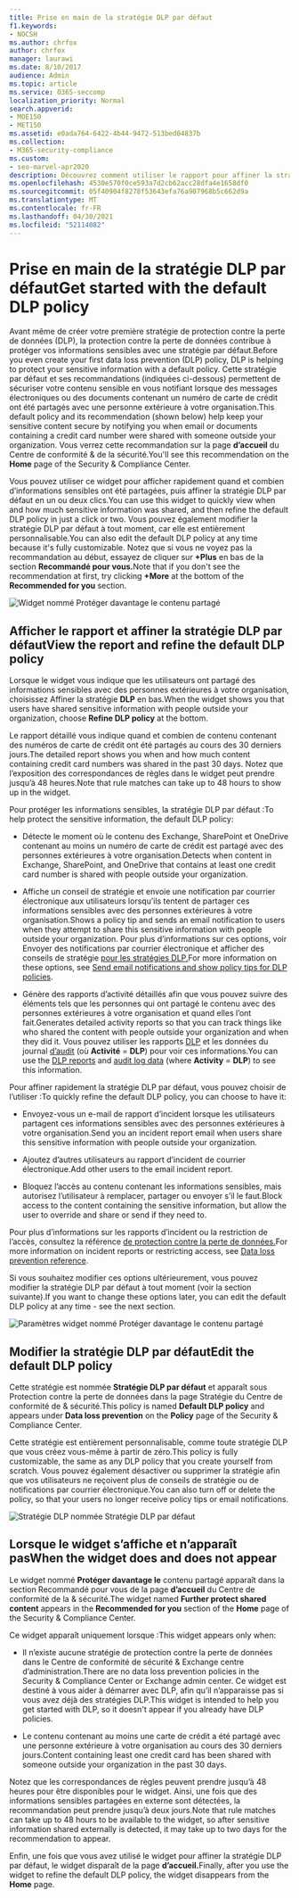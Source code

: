 ```yaml
---
title: Prise en main de la stratégie DLP par défaut
f1.keywords:
- NOCSH
ms.author: chrfox
author: chrfox
manager: laurawi
ms.date: 8/10/2017
audience: Admin
ms.topic: article
ms.service: O365-seccomp
localization_priority: Normal
search.appverid:
- MOE150
- MET150
ms.assetid: e0ada764-6422-4b44-9472-513bed04837b
ms.collection:
- M365-security-compliance
ms.custom:
- seo-marvel-apr2020
description: Découvrez comment utiliser le rapport pour affiner la stratégie de protection contre la perte de données (DLP) par défaut de votre organisation.
ms.openlocfilehash: 4530e570f0ce593a7d2cb62acc28dfa4e1658df0
ms.sourcegitcommit: 05f40904f8278f53643efa76a907968b5c662d9a
ms.translationtype: MT
ms.contentlocale: fr-FR
ms.lasthandoff: 04/30/2021
ms.locfileid: "52114082"
---
```

# <a name="get-started-with-the-default-dlp-policy"></a><span data-ttu-id="6bf82-103">Prise en main de la stratégie DLP par défaut</span><span class="sxs-lookup"><span data-stu-id="6bf82-103">Get started with the default DLP policy</span></span>

<span data-ttu-id="6bf82-104">Avant même de créer votre première stratégie de protection contre la perte de données (DLP), la protection contre la perte de données contribue à protéger vos informations sensibles avec une stratégie par défaut.</span><span class="sxs-lookup"><span data-stu-id="6bf82-104">Before you even create your first data loss prevention (DLP) policy, DLP is helping to protect your sensitive information with a default policy.</span></span> <span data-ttu-id="6bf82-105">Cette stratégie par défaut et ses recommandations (indiquées ci-dessous) permettent de sécuriser votre contenu sensible en vous notifiant lorsque des messages électroniques ou des documents contenant un numéro de carte de crédit ont été partagés avec une personne extérieure à votre organisation.</span><span class="sxs-lookup"><span data-stu-id="6bf82-105">This default policy and its recommendation (shown below) help keep your sensitive content secure by notifying you when email or documents containing a credit card number were shared with someone outside your organization.</span></span> <span data-ttu-id="6bf82-106">Vous verrez cette recommandation sur la page **d’accueil** du Centre de conformité &amp; de la sécurité.</span><span class="sxs-lookup"><span data-stu-id="6bf82-106">You'll see this recommendation on the **Home** page of the Security &amp; Compliance Center.</span></span> 
  
<span data-ttu-id="6bf82-107">Vous pouvez utiliser ce widget pour afficher rapidement quand et combien d’informations sensibles ont été partagées, puis affiner la stratégie DLP par défaut en un ou deux clics.</span><span class="sxs-lookup"><span data-stu-id="6bf82-107">You can use this widget to quickly view when and how much sensitive information was shared, and then refine the default DLP policy in just a click or two.</span></span> <span data-ttu-id="6bf82-108">Vous pouvez également modifier la stratégie DLP par défaut à tout moment, car elle est entièrement personnalisable.</span><span class="sxs-lookup"><span data-stu-id="6bf82-108">You can also edit the default DLP policy at any time because it's fully customizable.</span></span> <span data-ttu-id="6bf82-109">Notez que si vous ne voyez pas la recommandation au début, essayez de cliquer sur **+Plus** en bas de la section **Recommandé pour vous.**</span><span class="sxs-lookup"><span data-stu-id="6bf82-109">Note that if you don't see the recommendation at first, try clicking **+More** at the bottom of the **Recommended for you** section.</span></span> 
  
![Widget nommé Protéger davantage le contenu partagé](../media/2bae6dbc-cc92-4f35-b54c-c36e60226b5b.png)
  
## <a name="view-the-report-and-refine-the-default-dlp-policy"></a><span data-ttu-id="6bf82-111">Afficher le rapport et affiner la stratégie DLP par défaut</span><span class="sxs-lookup"><span data-stu-id="6bf82-111">View the report and refine the default DLP policy</span></span>

<span data-ttu-id="6bf82-112">Lorsque le widget vous indique que les utilisateurs ont partagé des informations sensibles avec des personnes extérieures à votre organisation, choisissez Affiner la stratégie **DLP** en bas.</span><span class="sxs-lookup"><span data-stu-id="6bf82-112">When the widget shows you that users have shared sensitive information with people outside your organization, choose **Refine DLP policy** at the bottom.</span></span> 
  
<span data-ttu-id="6bf82-113">Le rapport détaillé vous indique quand et combien de contenu contenant des numéros de carte de crédit ont été partagés au cours des 30 derniers jours.</span><span class="sxs-lookup"><span data-stu-id="6bf82-113">The detailed report shows you when and how much content containing credit card numbers was shared in the past 30 days.</span></span> <span data-ttu-id="6bf82-114">Notez que l’exposition des correspondances de règles dans le widget peut prendre jusqu’à 48 heures.</span><span class="sxs-lookup"><span data-stu-id="6bf82-114">Note that rule matches can take up to 48 hours to show up in the widget.</span></span>
  
<span data-ttu-id="6bf82-115">Pour protéger les informations sensibles, la stratégie DLP par défaut :</span><span class="sxs-lookup"><span data-stu-id="6bf82-115">To help protect the sensitive information, the default DLP policy:</span></span>
  
- <span data-ttu-id="6bf82-116">Détecte le moment où le contenu des Exchange, SharePoint et OneDrive contenant au moins un numéro de carte de crédit est partagé avec des personnes extérieures à votre organisation.</span><span class="sxs-lookup"><span data-stu-id="6bf82-116">Detects when content in Exchange, SharePoint, and OneDrive that contains at least one credit card number is shared with people outside your organization.</span></span>
    
- <span data-ttu-id="6bf82-117">Affiche un conseil de stratégie et envoie une notification par courrier électronique aux utilisateurs lorsqu’ils tentent de partager ces informations sensibles avec des personnes extérieures à votre organisation.</span><span class="sxs-lookup"><span data-stu-id="6bf82-117">Shows a policy tip and sends an email notification to users when they attempt to share this sensitive information with people outside your organization.</span></span> <span data-ttu-id="6bf82-118">Pour plus d’informations sur ces options, voir Envoyer des notifications par courrier électronique et afficher des conseils de stratégie [pour les stratégies DLP.](use-notifications-and-policy-tips.md)</span><span class="sxs-lookup"><span data-stu-id="6bf82-118">For more information on these options, see [Send email notifications and show policy tips for DLP policies](use-notifications-and-policy-tips.md).</span></span>
    
- <span data-ttu-id="6bf82-119">Génère des rapports d’activité détaillés afin que vous pouvez suivre des éléments tels que les personnes qui ont partagé le contenu avec des personnes extérieures à votre organisation et quand elles l’ont fait.</span><span class="sxs-lookup"><span data-stu-id="6bf82-119">Generates detailed activity reports so that you can track things like who shared the content with people outside your organization and when they did it.</span></span> <span data-ttu-id="6bf82-120">Vous pouvez utiliser les rapports [DLP](view-the-dlp-reports.md) et les données du journal [d’audit](search-the-audit-log-in-security-and-compliance.md) (où **Activité**  =  **DLP**) pour voir ces informations.</span><span class="sxs-lookup"><span data-stu-id="6bf82-120">You can use the [DLP reports](view-the-dlp-reports.md) and [audit log data](search-the-audit-log-in-security-and-compliance.md) (where **Activity** = **DLP**) to see this information.</span></span>
    
<span data-ttu-id="6bf82-121">Pour affiner rapidement la stratégie DLP par défaut, vous pouvez choisir de l’utiliser :</span><span class="sxs-lookup"><span data-stu-id="6bf82-121">To quickly refine the default DLP policy, you can choose to have it:</span></span>
  
- <span data-ttu-id="6bf82-122">Envoyez-vous un e-mail de rapport d’incident lorsque les utilisateurs partagent ces informations sensibles avec des personnes extérieures à votre organisation.</span><span class="sxs-lookup"><span data-stu-id="6bf82-122">Send you an incident report email when users share this sensitive information with people outside your organization.</span></span>
    
- <span data-ttu-id="6bf82-123">Ajoutez d’autres utilisateurs au rapport d’incident de courrier électronique.</span><span class="sxs-lookup"><span data-stu-id="6bf82-123">Add other users to the email incident report.</span></span>
    
- <span data-ttu-id="6bf82-124">Bloquez l’accès au contenu contenant les informations sensibles, mais autorisez l’utilisateur à remplacer, partager ou envoyer s’il le faut.</span><span class="sxs-lookup"><span data-stu-id="6bf82-124">Block access to the content containing the sensitive information, but allow the user to override and share or send if they need to.</span></span>
    
<span data-ttu-id="6bf82-125">Pour plus d’informations sur les rapports d’incident ou la restriction de l’accès, consultez la référence [de protection contre la perte de données.](data-loss-prevention-policies.md)</span><span class="sxs-lookup"><span data-stu-id="6bf82-125">For more information on incident reports or restricting access, see [Data loss prevention reference](data-loss-prevention-policies.md).</span></span>
  
<span data-ttu-id="6bf82-126">Si vous souhaitez modifier ces options ultérieurement, vous pouvez modifier la stratégie DLP par défaut à tout moment (voir la section suivante).</span><span class="sxs-lookup"><span data-stu-id="6bf82-126">If you want to change these options later, you can edit the default DLP policy at any time - see the next section.</span></span>
  
![Paramètres widget nommé Protéger davantage le contenu partagé](../media/dad30a84-2715-4c0a-a5c5-44d85492363e.png)
  
## <a name="edit-the-default-dlp-policy"></a><span data-ttu-id="6bf82-128">Modifier la stratégie DLP par défaut</span><span class="sxs-lookup"><span data-stu-id="6bf82-128">Edit the default DLP policy</span></span>

<span data-ttu-id="6bf82-129">Cette stratégie est nommée **Stratégie DLP par défaut** et apparaît sous Protection contre la perte de données dans la page Stratégie du Centre de conformité de   &amp; sécurité.</span><span class="sxs-lookup"><span data-stu-id="6bf82-129">This policy is named **Default DLP policy** and appears under **Data loss prevention** on the **Policy** page of the Security &amp; Compliance Center.</span></span> 
  
<span data-ttu-id="6bf82-130">Cette stratégie est entièrement personnalisable, comme toute stratégie DLP que vous créez vous-même à partir de zéro.</span><span class="sxs-lookup"><span data-stu-id="6bf82-130">This policy is fully customizable, the same as any DLP policy that you create yourself from scratch.</span></span> <span data-ttu-id="6bf82-131">Vous pouvez également désactiver ou supprimer la stratégie afin que vos utilisateurs ne reçoivent plus de conseils de stratégie ou de notifications par courrier électronique.</span><span class="sxs-lookup"><span data-stu-id="6bf82-131">You can also turn off or delete the policy, so that your users no longer receive policy tips or email notifications.</span></span>
  
![Stratégie DLP nommée Stratégie DLP par défaut](../media/260731e8-4d57-4c98-abec-07b052ec48d5.png)
  
## <a name="when-the-widget-does-and-does-not-appear"></a><span data-ttu-id="6bf82-133">Lorsque le widget s’affiche et n’apparaît pas</span><span class="sxs-lookup"><span data-stu-id="6bf82-133">When the widget does and does not appear</span></span>

<span data-ttu-id="6bf82-134">Le widget nommé **Protéger davantage le** contenu partagé apparaît dans la section Recommandé pour vous de la page **d’accueil** du Centre de conformité de la  &amp; sécurité.</span><span class="sxs-lookup"><span data-stu-id="6bf82-134">The widget named **Further protect shared content** appears in the **Recommended for you** section of the **Home** page of the Security &amp; Compliance Center.</span></span> 
  
<span data-ttu-id="6bf82-135">Ce widget apparaît uniquement lorsque :</span><span class="sxs-lookup"><span data-stu-id="6bf82-135">This widget appears only when:</span></span>
  
- <span data-ttu-id="6bf82-136">Il n’existe aucune stratégie de protection contre la perte de données dans le Centre de conformité de sécurité &amp; Exchange centre d’administration.</span><span class="sxs-lookup"><span data-stu-id="6bf82-136">There are no data loss prevention policies in the Security &amp; Compliance Center or Exchange admin center.</span></span> <span data-ttu-id="6bf82-137">Ce widget est destiné à vous aider à démarrer avec DLP, afin qu’il n’apparaisse pas si vous avez déjà des stratégies DLP.</span><span class="sxs-lookup"><span data-stu-id="6bf82-137">This widget is intended to help you get started with DLP, so it doesn't appear if you already have DLP policies.</span></span>
    
- <span data-ttu-id="6bf82-138">Le contenu contenant au moins une carte de crédit a été partagé avec une personne extérieure à votre organisation au cours des 30 derniers jours.</span><span class="sxs-lookup"><span data-stu-id="6bf82-138">Content containing least one credit card has been shared with someone outside your organization in the past 30 days.</span></span>
    
<span data-ttu-id="6bf82-139">Notez que les correspondances de règles peuvent prendre jusqu’à 48 heures pour être disponibles pour le widget. Ainsi, une fois que des informations sensibles partagées en externe sont détectées, la recommandation peut prendre jusqu’à deux jours.</span><span class="sxs-lookup"><span data-stu-id="6bf82-139">Note that rule matches can take up to 48 hours to be available to the widget, so after sensitive information shared externally is detected, it may take up to two days for the recommendation to appear.</span></span>
  
<span data-ttu-id="6bf82-140">Enfin, une fois que vous avez utilisé le widget pour affiner la stratégie DLP par défaut, le widget disparaît de la page **d’accueil.**</span><span class="sxs-lookup"><span data-stu-id="6bf82-140">Finally, after you use the widget to refine the default DLP policy, the widget disappears from the **Home** page.</span></span> 
  

